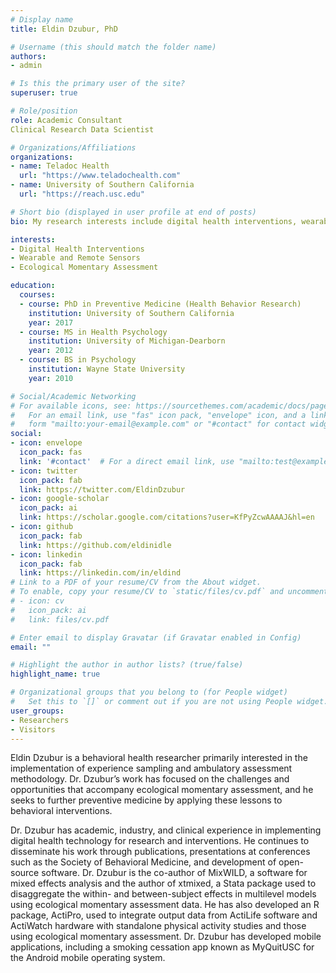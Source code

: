 ```yaml
---
# Display name
title: Eldin Dzubur, PhD

# Username (this should match the folder name)
authors:
- admin

# Is this the primary user of the site?
superuser: true

# Role/position
role: Academic Consultant
Clinical Research Data Scientist

# Organizations/Affiliations
organizations:
- name: Teladoc Health
  url: "https://www.teladochealth.com"
- name: University of Southern California
  url: "https://reach.usc.edu"

# Short bio (displayed in user profile at end of posts)
bio: My research interests include digital health interventions, wearable and remote sensors, and ecological momentary assessment.

interests:
- Digital Health Interventions
- Wearable and Remote Sensors
- Ecological Momentary Assessment

education:
  courses:
  - course: PhD in Preventive Medicine (Health Behavior Research)
    institution: University of Southern California
    year: 2017
  - course: MS in Health Psychology
    institution: University of Michigan-Dearborn
    year: 2012
  - course: BS in Psychology
    institution: Wayne State University
    year: 2010

# Social/Academic Networking
# For available icons, see: https://sourcethemes.com/academic/docs/page-builder/#icons
#   For an email link, use "fas" icon pack, "envelope" icon, and a link in the
#   form "mailto:your-email@example.com" or "#contact" for contact widget.
social:
- icon: envelope
  icon_pack: fas
  link: '#contact'  # For a direct email link, use "mailto:test@example.org".
- icon: twitter
  icon_pack: fab
  link: https://twitter.com/EldinDzubur
- icon: google-scholar
  icon_pack: ai
  link: https://scholar.google.com/citations?user=KfPyZcwAAAAJ&hl=en
- icon: github
  icon_pack: fab
  link: https://github.com/eldinidle
- icon: linkedin
  icon_pack: fab
  link: https://linkedin.com/in/eldind
# Link to a PDF of your resume/CV from the About widget.
# To enable, copy your resume/CV to `static/files/cv.pdf` and uncomment the lines below.
# - icon: cv
#   icon_pack: ai
#   link: files/cv.pdf

# Enter email to display Gravatar (if Gravatar enabled in Config)
email: ""

# Highlight the author in author lists? (true/false)
highlight_name: true

# Organizational groups that you belong to (for People widget)
#   Set this to `[]` or comment out if you are not using People widget.
user_groups:
- Researchers
- Visitors
---
```


Eldin Dzubur is a behavioral health researcher primarily interested in the implementation of experience sampling and ambulatory assessment methodology. Dr. Dzubur’s work has focused on the challenges and opportunities that accompany ecological momentary assessment, and he seeks to further preventive medicine by applying these lessons to behavioral interventions.

Dr. Dzubur has academic, industry, and clinical experience in implementing digital health technology for research and interventions. He continues to disseminate his work through publications, presentations at conferences such as the Society of Behavioral Medicine, and development of open-source software. Dr. Dzubur is the co-author of MixWILD, a software for mixed effects analysis and the author of xtmixed, a Stata package used to disaggregate the within- and between-subject effects in multilevel models using ecological momentary assessment data. He has also developed an R package, ActiPro, used to integrate output data from ActiLife software and ActiWatch hardware with standalone physical activity studies and those using ecological momentary assessment. Dr. Dzubur has developed mobile applications, including a smoking cessation app known as MyQuitUSC for the Android mobile operating system.
